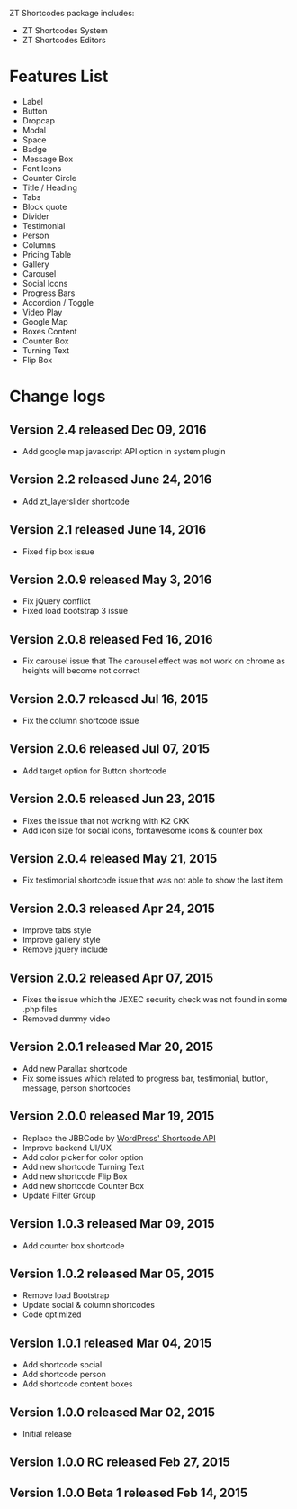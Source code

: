 ZT Shortcodes package includes: 

* ZT Shortcodes System 
* ZT Shortcodes Editors


# Features List

* Label
* Button
* Dropcap 
* Modal 
* Space
* Badge
* Message Box
* Font Icons
* Counter Circle
* Title / Heading 
* Tabs
* Block quote 
* Divider
* Testimonial
* Person
* Columns
* Pricing Table
* Gallery 
* Carousel 
* Social Icons
* Progress Bars
* Accordion / Toggle
* Video Play
* Google Map
* Boxes Content
* Counter Box
* Turning Text
* Flip Box

# Change logs

## Version 2.4  released Dec 09, 2016

* Add google map javascript API option in system plugin


## Version 2.2  released June 24, 2016

* Add zt_layerslider shortcode

## Version 2.1  released June 14, 2016

* Fixed flip box issue

## Version 2.0.9  released May 3, 2016

* Fix jQuery conflict
* Fixed load bootstrap 3 issue

## Version 2.0.8  released Fed 16, 2016

* Fix carousel issue that The carousel effect was not work on chrome as heights will become not correct

## Version 2.0.7  released Jul 16, 2015

* Fix the column shortcode issue 

## Version 2.0.6  released Jul 07, 2015

* Add target option for Button shortcode

## Version 2.0.5  released Jun 23, 2015

* Fixes the issue that not working with K2 CKK
* Add icon size for social icons, fontawesome icons & counter box 

## Version 2.0.4  released May 21, 2015

* Fix testimonial shortcode issue that was not able to show the last item

## Version 2.0.3  released Apr 24, 2015

* Improve tabs style 
* Improve gallery style 
* Remove jquery include 

## Version 2.0.2  released Apr 07, 2015

* Fixes the issue which the JEXEC security check was not found in some .php files
* Removed dummy video 

## Version 2.0.1  released Mar 20, 2015

* Add new Parallax shortcode 
* Fix some issues which related to progress bar, testimonial, button, message, person shortcodes

## Version 2.0.0  released Mar 19, 2015

* Replace the JBBCode by [WordPress' Shortcode API](http://codex.wordpress.org/Shortcode_API)
* Improve backend UI/UX
* Add color picker for color option 
* Add new shortcode Turning Text
* Add new shortcode Flip Box
* Add new shortcode Counter Box
* Update Filter Group  

## Version 1.0.3  released Mar 09, 2015

* Add counter box shortcode

## Version 1.0.2  released Mar 05, 2015

* Remove load Bootstrap 
* Update social & column shortcodes 
* Code optimized 

## Version 1.0.1  released Mar 04, 2015

* Add shortcode social 
* Add shortcode person 
* Add shortcode content boxes 

## Version 1.0.0  released Mar 02, 2015

* Initial release 

## Version 1.0.0 RC  released Feb 27, 2015

## Version 1.0.0 Beta 1 released Feb 14, 2015

